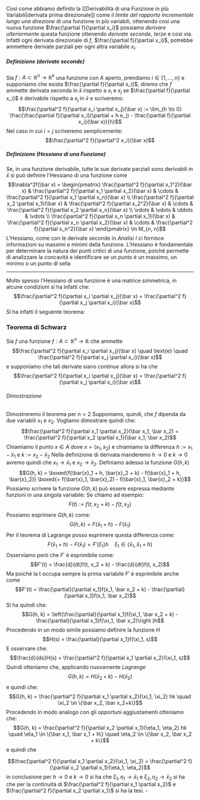 Così come abbiamo definito la [[Derivabilità di una Funzione in più Variabili|derivata prima direzionale]] come il _limite del rapporto incrementale lungo una direzione_ di una funzione in più variabili, ottenendo così una nuova funzione $\frac{\partial f}{\partial x_i}$ possiamo _derivare ulteriormente_ questa funzione ottenendo _derivate seconde, terze_ e così via.
Infatti ogni derivata direzionale di $f$, $\frac{\partial f}{\partial x_i}$, potrebbe ammettere derivate parziali per ogni altra variabile $x_i$.
##### Definizione (derivate seconde)
Sia $f: A \subset \mathbb R^n \to \mathbb R^k$ una funzione con $A$ aperto, prendiamo $i \in \{1, \dots, n\}$ e supponiamo che esista $\frac{\partial f}{\partial x_i}$, diremo che $f$ ammette derivata seconda in $\bar x$ rispetto a $x_i$ e $x_j$ se $\frac{\partial f}{\partial x_i}$ è derivabile rispetto a $x_j$ in $\bar x$ e scriveremo:
$$\frac{\partial^2 f}{\partial x_i \partial x_j}(\bar x) := \lim_{h \to 0} \frac{\frac{\partial f}{\partial x_i}(\partial + h e_j) - \frac{\partial f}{\partial x_i}(\bar x)}{h}$$
Nel caso in cui $i = j$ scriveremo semplicemente:
$$\frac{\partial^2 f}{\partial^2 x_i}(\bar x)$$
##### Definizione (Hessiano di una Funzione)
Se, in una funzione derivabile, tutte le sue derivate parziali sono derivabili in $\bar x$ si può definire l'Hessiano di una funzione come
$$\nabla^2f(\bar x) = \begin{pmatrix} \frac{\partial^2 f}{\partial x_1^2}(\bar x) & \frac{\partial^2 f}{\partial x_1 \partial x_2}(\bar x) & \cdots & \frac{\partial^2 f}{\partial x_1 \partial x_n}(\bar x) \\ \frac{\partial^2 f}{\partial x_2 \partial x_1}(\bar x) & \frac{\partial^2 f}{\partial x_2^2}(\bar x) & \cdots & \frac{\partial^2 f}{\partial x_2 \partial x_n}(\bar x) \\ \vdots & \vdots & \ddots & \vdots \\ \frac{\partial^2 f}{\partial x_n \partial x_1}(\bar x) & \frac{\partial^2 f}{\partial x_n \partial x_2}(\bar x) & \cdots & \frac{\partial^2 f}{\partial x_n^2}(\bar x) \end{pmatrix} \in M_{n, n}$$
L'Hessiano, come con le derivate seconde in _Analisi I_ ci fornisce informazioni su massimi e minimi della funzione.
L'Hessiano è fondamentale per determinare la natura dei punti critici di una funzione, poiché permette di analizzare la concavità e identificare se un punto è un massimo, un minimo o un punto di sella

---
Molto spesso l'Hessiano di una funzione è una matrice simmetrica, in alcune condizioni si ha infatti che:
$$\frac{\partial^2 f}{\partial x_i \partial x_j}(\bar x) = \frac{\partial^2 f}{\partial x_j \partial x_i}(\bar x)$$
Si ha infatti il seguente teorema:
### Teorema di Schwarz
Sia $f$ una funzione $f: A \subset \mathbb R^n \to \mathbb R$ che ammette
$$\frac{\partial^2 f}{\partial x_i \partial x_j}(\bar x) \quad \text{e} \quad \frac{\partial^2 f}{\partial x_j \partial x_i}(\bar x)$$
e supponiamo che tali derivate siano _continue_ allora si ha che
$$\frac{\partial^2 f}{\partial x_i \partial x_j}(\bar x) = \frac{\partial^2 f}{\partial x_j \partial x_i}(\bar x)$$
###### Dimostrazione
Dimostreremo il teorema per $n = 2$
Supponiamo, quindi, che $f$ dipenda da due variabili $x_1$ e $x_2$.
Vogliamo dimostrare quindi che:
$$\frac{\partial^2 f}{\partial x_1 \partial x_2}(\bar x_1, \bar x_2) = \frac{\partial^2 f}{\partial x_2 \partial x_1}(\bar x_1, \bar x_2)$$
Chiamiamo il punto $x \in A$ dove $x = (x_1, x_2)$ e chiamiamo la differenza $h := x_1 - \bar x_1$ e $k := x_2 - \bar x_2$
Nella definizione di derivata manderemo $h \to 0$ e $k \to 0$ avremo quindi che $x_1 \to \bar x_1$ e $x_2 \to \bar x_2$.
Definiamo adesso la funzione $G(h, k)$
$$G(h, k) = \boxed{f(\bar{x}_1 + h, \bar{x}_2 + k) - f(\bar{x}_1 + h, \bar{x}_2)} \boxed{+ f(\bar{x}_1, \bar{x}_2)  - f(\bar{x}_1, \bar{x}_2 + k)}$$
Possiamo scrivere la funzione $G(h, k)$ può essere espressa mediante funzioni in una singola variabile:
Se chiamo ad esempio:
$$F(t) := f(t, x_2 + k) - f(t, x_2)$$
Possiamo esprimere $G(h, k)$ come:
$$G(h, k) = F(\bar x_1 + h) - F(\bar x_1)$$
Per il teorema di Lagrange posso esprimere questa differenza come:
$$F(\bar x_1 + h) - F(\bar x_1) = F'(\xi_1) h \quad \xi_1 \in \{\bar x_1, \bar x_1 + h\}$$
Osserviamo però che $F'$ è esprimibile come:
$$F'(t) = \frac{d}{dt}f(t, x_2 + k) - \frac{d}{dt}f(t, x_2)$$
Ma poiché la t occupa sempre la prima variabile $F'$ è esprimibile anche come
$$F'(t) = \frac{\partial}{\partial x_1}f(x_1, \bar x_2 + k) - \frac{\partial}{\partial x_1}f(x_1, \bar x_2)$$
Si ha quindi che:
$$G(h, k) = \left(\frac{\partial}{\partial x_1}f(\xi_1, \bar x_2 + k) - \frac{\partial}{\partial x_1}f(\xi_1, \bar x_2)\right )h$$
Procedendo in un modo simile possiamo definire la funzione $H$
$$H(s) = \frac{\partial}{\partial x_1}f(\xi_1, s)$$
E osservare che:
$$\frac{d}{ds}H(s) = \frac{\partial^2 f}{\partial x_1 \partial x_2}(\xi_1, s)$$
Quindi otteniamo che, applicando nuovamente _Lagrange_
$$G(h, k) = H(\bar x_2 + k) - H (\bar x_2)$$
e quindi che:
$$G(h, k) = \frac{\partial^2 f}{\partial x_1 \partial x_2}(\xi_1, \xi_2) hk \quad \xi_2 \in \{\bar x_2, \bar x_2+k\}$$
Procedendo in modo analogo con gli opportuni aggiustamenti otteniamo che:
$$G(h, k) = \frac{\partial^2 f}{\partial x_2 \partial x_1}(\eta_1, \eta_2) hk \quad \eta_1 \in \{\bar x_1, \bar x_1 + h\} \quad \eta_2 \in \{\bar x_2, \bar x_2 + k\}$$
e quindi che 

$$\frac{\partial^2 f}{\partial x_1 \partial x_2}(\xi_1, \xi_2) = \frac{\partial^2 f}{\partial x_2 \partial x_1}(\eta_1, \eta_2)$$
in conclusione per $h \to 0$ e $k \to 0$ si ha che $\xi_1, \eta_1 \to \bar x_1$ e $\xi_2,\eta_2 \to \bar x_2$ si ha che per la continuità di $\frac{\partial^2 f}{\partial x_1 \partial x_2}$ e $\frac{\partial^2 f}{\partial x_2 \partial x_1}$ si ha la tesi.
$\square$
